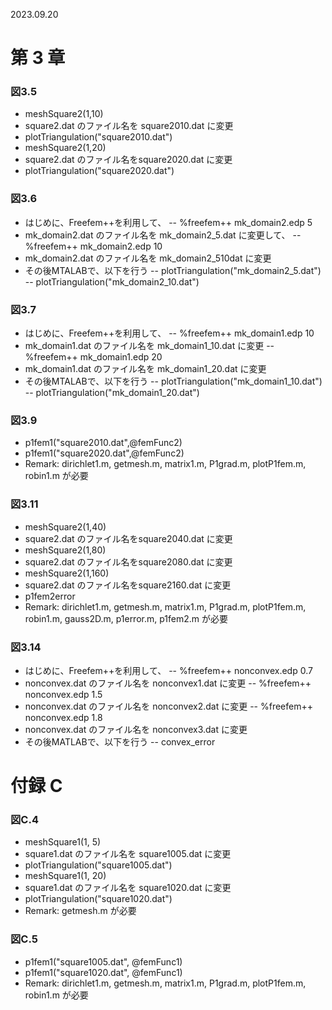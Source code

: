2023.09.20

# 第 3 章

### 図3.5
- meshSquare2(1,10)
- square2.dat のファイル名を square2010.dat に変更
- plotTriangulation("square2010.dat")
- meshSquare2(1,20)
- square2.dat のファイル名をsquare2020.dat に変更
- plotTriangulation("square2020.dat")

### 図3.6
- はじめに、Freefem++を利用して、
-- %freefem++ mk_domain2.edp 5
- mk_domain2.dat のファイル名を mk_domain2_5.dat に変更して、
-- %freefem++ mk_domain2.edp 10   
- mk_domain2.dat のファイル名を mk_domain2_510dat に変更
- その後MTALABで、以下を行う
-- plotTriangulation("mk_domain2_5.dat")
-- plotTriangulation("mk_domain2_10.dat")

### 図3.7
- はじめに、Freefem++を利用して、
-- %freefem++ mk_domain1.edp 10
- mk_domain1.dat のファイル名を mk_domain1_10.dat に変更
-- %freefem++ mk_domain1.edp 20
- mk_domain1.dat のファイル名を mk_domain1_20.dat に変更
- その後MTALABで、以下を行う
-- plotTriangulation("mk_domain1_10.dat")
-- plotTriangulation("mk_domain1_20.dat")

### 図3.9
- p1fem1("square2010.dat",@femFunc2)
- p1fem1("square2020.dat",@femFunc2)
- Remark: dirichlet1.m, getmesh.m, matrix1.m, P1grad.m, plotP1fem.m, robin1.m が必要

### 図3.11
- meshSquare2(1,40)
- square2.dat のファイル名をsquare2040.dat に変更
- meshSquare2(1,80)
- square2.dat のファイル名をsquare2080.dat に変更
- meshSquare2(1,160)
- square2.dat のファイル名をsquare2160.dat に変更
- p1fem2error
- Remark: dirichlet1.m, getmesh.m, matrix1.m, P1grad.m, plotP1fem.m, robin1.m, gauss2D.m, p1error.m, p1fem2.m が必要


### 図3.14
- はじめに、Freefem++を利用して、
-- %freefem++ nonconvex.edp 0.7
- nonconvex.dat のファイル名を nonconvex1.dat に変更
-- %freefem++ nonconvex.edp 1.5
- nonconvex.dat のファイル名を nonconvex2.dat に変更
-- %freefem++ nonconvex.edp 1.8
- nonconvex.dat のファイル名を nonconvex3.dat に変更
- その後MATLABで、以下を行う
-- convex_error


# 付録 C

### 図C.4
- meshSquare1(1, 5)
- square1.dat のファイル名を square1005.dat に変更
- plotTriangulation("square1005.dat")
- meshSquare1(1, 20)
- square1.dat のファイル名を square1020.dat に変更
- plotTriangulation("square1020.dat")
- Remark: getmesh.m が必要

### 図C.5
- p1fem1("square1005.dat", @femFunc1)
- p1fem1("square1020.dat", @femFunc1)
- Remark: dirichlet1.m, getmesh.m, matrix1.m, P1grad.m, plotP1fem.m, robin1.m が必要

